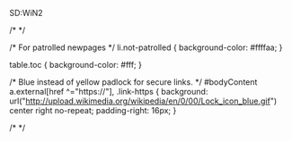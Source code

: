 SD:WiN2


/* <syntaxhighlight lang="css"> */
 
/* For patrolled newpages */
li.not-patrolled {
  background-color: #ffffaa;
 }
 
table.toc {
  background-color: #fff;
}
 
/* Blue instead of yellow padlock for secure links. */
#bodyContent a.external[href ^="https://"],
.link-https {
  background: url("http://upload.wikimedia.org/wikipedia/en/0/00/Lock_icon_blue.gif") center right no-repeat;
  padding-right: 16px;
}
 
 
/* </syntaxhighlight> */
